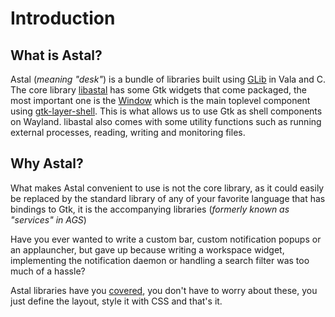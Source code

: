 # Introduction

## What is Astal?

Astal (_meaning "desk"_) is a bundle of libraries built using [GLib](https://docs.gtk.org/glib/) in Vala and C.
The core library [libastal](https://aylur.github.io/libastal) has some Gtk widgets that come packaged,
the most important one is the [Window](https://aylur.github.io/libastal/class.Window.html) which is the main toplevel component using [gtk-layer-shell](https://github.com/wmww/gtk-layer-shell).
This is what allows us to use Gtk as shell components on Wayland.
libastal also comes with some utility functions such as running external processes,
reading, writing and monitoring files.

## Why Astal?

What makes Astal convenient to use is not the core library, as it could easily be replaced
by the standard library of any of your favorite language that has bindings to Gtk, it is the
accompanying libraries (_formerly known as "services" in AGS_)

Have you ever wanted to write a custom bar, custom notification popups
or an applauncher, but gave up because writing a workspace widget,
implementing the notification daemon or handling a search filter was too much of a hassle?

Astal libraries have you [covered](/astal/libraries/references), you don't have to worry about these,
you just define the layout, style it with CSS and that's it.
